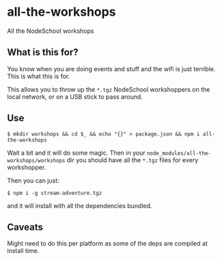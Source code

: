 all-the-workshops
=================

All the NodeSchool workshops

## What is this for?

You know when you are doing events and stuff and the wifi is just terrible. This is what this is for.

This allows you to throw up the `*.tgz` NodeSchool workshoppers on the local network, or on a USB stick to pass around.

## Use

`$ mkdir workshops && cd $_ && echo "{}" > package.json && npm i all-the-workshops`

Wait a bit and it will do some magic. Then in your `node_modules/all-the-workshops/workshops` dir you should have all the `*.tgz` files for every workshopper.

Then you can just:

`$ npm i -g stream-adventure.tgz`

and it will install with all the dependencies bundled.

## Caveats

Might need to do this per platform as some of the deps are compiled at install time.
